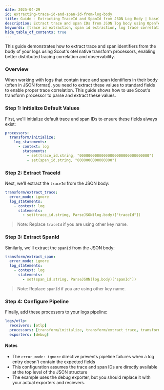 ```yaml
---
date: 2025-04-29
id: extracting-trace-id-and-span-id-from-log-body
title: Guide - Extracting TraceId and SpanId from JSON Log Body | base14 Scout
description: Extract trace and span IDs from JSON log body using OpenTelemetry transform processor. Enable distributed tracing correlation in Scout with log-to-trace linking.
keywords: [trace id extraction, span id extraction, log trace correlation, distributed tracing logs, json log parsing]
hide_table_of_contents: true
---
```


This guide demonstrates how to extract trace and span identifiers from the
body of your logs using Scout's otel native transform processors, enabling better
distributed tracing correlation and observability.

### Overview

When working with logs that contain trace and span identifiers in their
body (often in JSON format), you need to extract these values to standard
fields to enable proper trace correlation. This guide shows how to use
Scout's transform processor to parse and extract these values.

### Step 1: Initialize Default Values

First, we'll initialize default trace and span IDs to ensure these
fields always exist:

```yaml
processors:
  transform/initialize:
    log_statements:
      - context: log
        statements:
          - set(trace_id.string, "00000000000000000000000000000000")
          - set(span_id.string, "0000000000000000")
```

### Step 2: Extract TraceId

Next, we'll extract the `traceId` from the JSON body:

```yaml
transform/extract_trace:
  error_mode: ignore
  log_statements:
    - context: log
      statements:
        - set(trace_id.string, ParseJSON(log.body)["traceId"])
```

> Note: Replace `traceId` if you are using other key name.

### Step 3: Extract SpanId

Similarly, we'll extract the `spanId` from the JSON body:

```yaml
transform/extract_span:
  error_mode: ignore
  log_statements:
    - context: log
      statements:
        - set(span_id.string, ParseJSON(log.body)["spanId"])
```

> Note: Replace `spanId` if you are using other key name.
>
### Step 4: Configure Pipeline

Finally, add these processors to your logs pipeline:

```yaml
logs/otlp:
  receivers: [otlp]
  processors: [transform/initialize, transform/extract_trace, transform/extract_span]
  exporters: [debug]
```

#### Notes

- The `error_mode: ignore` directive prevents pipeline failures
when a log entry doesn't contain the expected fields
- This configuration assumes the trace and span IDs are directly
available at the top level of the JSON structure
- The example uses the debug exporter, but you should replace
it with your actual exporters and recievers.
